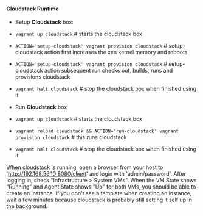 #### Cloudstack Runtime ####

- Setup **Cloudstack** box:

 - ```vagrant up cloudstack``` # starts the cloudstack box
 - ```ACTION='setup-cloudstack' vagrant provision cloudstack``` # setup-cloudstack action first increases the xen kernel memory and reboots
 - ```ACTION='setup-cloudstack' vagrant provision cloudstack``` # setup-cloudstack action subsequent run checks out, builds, runs and provisions cloudstack. 
 - ```vagrant halt cloudstack``` # stop the cloudstack box when finished using it

- Run **Cloudstack** box

 - ```vagrant up cloudstack``` # starts the cloudstack box
 - ```vagrant reload cloudstack && ACTION='run-cloudstack' vagrant provision cloudstack``` # this runs cloudstack
 - ```vagrant halt cloudstack``` # stop the cloudstack box when finished using it

When cloudstack is running, open a browser from your host to 'http://192.168.56.10:8080/client' and login with 'admin/password'. After logging in, check "Infrastructure > System VMs".  When the VM State shows "Running" and Agent State shows "Up" for both VMs, you should be able to create an instance.  If you don't see a template when creating an instance, wait a few minutes because cloudstack is probably still setting it self up in the background.
